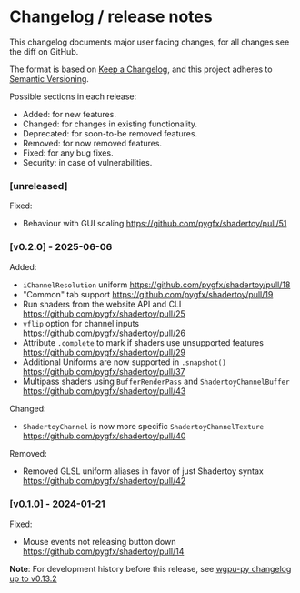 # Changelog / release notes

This changelog documents major user facing changes, for all changes see the diff on GitHub.

The format is based on [Keep a Changelog](https://keepachangelog.com/en/1.0.0/),
and this project adheres to [Semantic Versioning](https://semver.org/spec/v2.0.0.html).

Possible sections in each release:

* Added: for new features.
* Changed: for changes in existing functionality.
* Deprecated: for soon-to-be removed features.
* Removed: for now removed features.
* Fixed: for any bug fixes.
* Security: in case of vulnerabilities.

### [unreleased]

Fixed:
* Behaviour with GUI scaling https://github.com/pygfx/shadertoy/pull/51


### [v0.2.0] - 2025-06-06

Added:
* `iChannelResolution` uniform https://github.com/pygfx/shadertoy/pull/18
* "Common" tab support https://github.com/pygfx/shadertoy/pull/19
* Run shaders from the website API and CLI https://github.com/pygfx/shadertoy/pull/25
* `vflip` option for channel inputs https://github.com/pygfx/shadertoy/pull/26
* Attribute `.complete` to mark if shaders use unsupported features https://github.com/pygfx/shadertoy/pull/29
* Additional Uniforms are now supported in `.snapshot()` https://github.com/pygfx/shadertoy/pull/37
* Multipass shaders using `BufferRenderPass` and `ShadertoyChannelBuffer` https://github.com/pygfx/shadertoy/pull/43

Changed:
* `ShadertoyChannel` is now more specific `ShadertoyChannelTexture` https://github.com/pygfx/shadertoy/pull/40

Removed:
* Removed GLSL uniform aliases in favor of just Shadertoy syntax https://github.com/pygfx/shadertoy/pull/42

### [v0.1.0] - 2024-01-21

Fixed:
* Mouse events not releasing button down https://github.com/pygfx/shadertoy/pull/14


**Note**: For development history before this release, see [wgpu-py changelog up to v0.13.2](https://github.com/pygfx/wgpu-py/blob/main/CHANGELOG.md#v0132---21-12-2023)